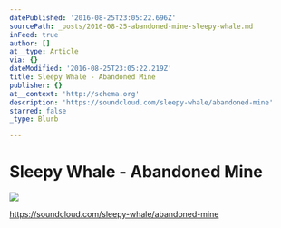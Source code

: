 ```yaml
---
datePublished: '2016-08-25T23:05:22.696Z'
sourcePath: _posts/2016-08-25-abandoned-mine-sleepy-whale.md
inFeed: true
author: []
at__type: Article
via: {}
dateModified: '2016-08-25T23:05:22.219Z'
title: Sleepy Whale - Abandoned Mine
publisher: {}
at__context: 'http://schema.org'
description: 'https://soundcloud.com/sleepy-whale/abandoned-mine'
starred: false
_type: Blurb

---
```

# Sleepy Whale - Abandoned Mine
![](https://the-grid-user-content.s3-us-west-2.amazonaws.com/a1de323a-eac9-4abc-b108-26d3e4b2e624.png)

https://soundcloud.com/sleepy-whale/abandoned-mine